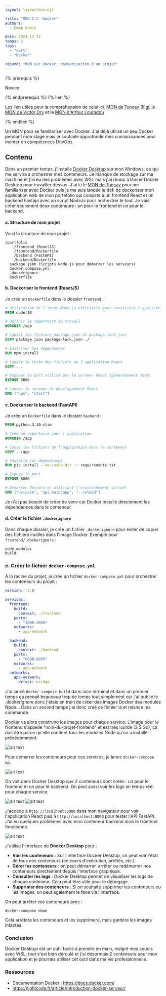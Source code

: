 ```yaml
---
layout: layout/mon.njk

title: "MON 2.2 -Docker"
authors:
  - Emma Gonin

date: 2024-12-13
temps: 2
tags:
  - "vert"
  - "Docker"

résumé: "MON sur Docker, dockerisation d'un projet"
---
```


{% prerequis %}

Novice

{% endprerequis %}
{% lien %}

Les lien utiles pour la compréhension de celui-ci.
[MON de Tuncay Bilgi](https://francoisbrucker.github.io/do-it/promos/2022-2023/Bilgi-Tuncay/mon/Docker/), le
[MON de Victor Ory](https://francoisbrucker.github.io/do-it/promos/2023-2024/Victor-Ory/mon/Docker/) et le
[MON d'Arthur Louradou](https://francoisbrucker.github.io/do-it/promos/2023-2024/Louradou-Arthur/mon/temps-2.1/)

{% endlien %}

Un MON pour se familiariser avec Docker. J'ai déjà utilisé un peu Docker pendant mon stage mais je souhaite approfondir mes connaissances pour monter en compétences DevOps.

## Contenu

Dans un premier temps, j'installe [Docker Desktop](https://docs.docker.com/desktop/setup/install/windows-install/) sur mon Windows, ce qui me servira à orchestrer mes conteneurs. Je manque de stockage sur ma machine et j'ai eu des problèmes avec WSL mais j'ai réussi à lancer Docker Desktop pour travailler dessus. J'ai lu le [MON de Tuncay](https://francoisbrucker.github.io/do-it/promos/2022-2023/Bilgi-Tuncay/mon/Docker/) pour me familiariser avec Docker puis je me suis lancée le défi de dockeriser mon application web de mon portefolio qui consiste à un frontend React et un backend Fastapi avec un script NodeJs pour orchestrer le tout. Je vais créer seulement deux conteneurs : un pour le frontend et un pour le backend.


#### a. Structure de mon projet

Voici la structure de mon projet :
```
/portfolio
    /frontend (ReactJS)
    /frontend/Dockerfile
    /backend (FastAPI)
    /backend/Dockerfile
  package.json (Scripts Node.js pour démarrer les serveurs)
  docker-compose.yml
  .dockerignore
  Dockerfile
```

#### b. Dockeriser le frontend (ReactJS)

Je crée un `Dockerfile` dans le dossier `frontend` :

```dockerfile
# Utilisation de l'image Node.js officielle pour construire l'application
FROM node:18

# Définir le répertoire de travail
WORKDIR /app

# Copier les fichiers package.json et package-lock.json
COPY package.json package-lock.json ./

# Installer les dépendances
RUN npm install

# Copier le reste des fichiers de l'application React
COPY . .

# Exposer le port utilisé par le serveur React (généralement 3000)
EXPOSE 3000

# Lancer le serveur de développement React
CMD ["npm", "start"]

```

#### c. Dockeriser le backend (FastAPI)

Je crée un `Dockerfile` dans le dossier `backend` :

```dockerfile
FROM python:3.10-slim

# Crée un répertoire pour l'application
WORKDIR /app

# Copie les fichiers de l'application dans le conteneur
COPY . /app

# Installe les dépendances
RUN pip install --no-cache-dir -r requirements.txt

# Expose le port
EXPOSE 8000

# Démarrer Uvicorn en utilisant l'environnement virtuel
CMD ["uvicorn", "api.main:app", "--reload"]

```
Je n'ai pas besoin de créer de venv car Docker installe directement les dépendances dans le conteneur.

#### d. Créer le fichier `.dockerignore`

Dans chaque dossier, je crée un fichier `.dockerignore` pour éviter de copier des fichiers inutiles dans l'image Docker. Exemple pour `frontend/.dockerignore` :

```
node_modules
build
```

### e. Créer le fichier `docker-compose.yml`

À la racine du projet, je crée un fichier `docker-compose.yml` pour orchestrer les conteneurs du projet :

```yaml
version: '3.8'

services:
  frontend:
    build:
      context: ./frontend
    ports:
      - "3000:3000"
    networks:
      - app-network

  backend:
    build:
      context: ./backend
    ports:
      - "8000:8000"
    networks:
      - app-network
  networks:
    app-network:
      driver: bridge
```

J'ai lancé `docker-compose build` dans mon terminal et dans un premier temps ça prenait beaucoup trop de temps tout simplement car j'ai oublié le .dockerignore donc j'étais en train de créer des images Docker des modules Node... Dans un second temps j'ai donc créé ce fichier là et relancé ma commande.

Docker va alors construire les images pour chaque service. L'image pour le frontend s'appelle "nom-du-projet-frontend" et est très lourde (3,5 Go), ça doit être parce qu'elle contient tous les modules Node qu'on a installé précédemment.

![alt text](https://raw.githubusercontent.com/do-it-ecm/promo-2024-2025/main/Gonin-Emma/mon/temps-2.2/image-3.png)

Pour démarrer les conteneurs pour ces services, je lance `docker-compose up`.

![alt text](https://raw.githubusercontent.com/do-it-ecm/promo-2024-2025/main/Gonin-Emma/mon/temps-2.2/image.png)

On voit dans Docker Desktop que 2 conteneurs sont créés : un pour le frontend et un pour le backend. On peut aussi voir les logs en temps réel pour chaque service.

![alt text](https://raw.githubusercontent.com/do-it-ecm/promo-2024-2025/main/Gonin-Emma/mon/temps-2.2/image-1.png)
![alt text](https://raw.githubusercontent.com/do-it-ecm/promo-2024-2025/main/Gonin-Emma/mon/temps-2.2/image-5.png)

J'accède à `http://localhost:3000` dans mon navigateur pour voir l'application React puis à `http://localhost:8000` pour tester l'API FastAPI. J'ai eu quelques problèmes avec mon conteneur backend mais le frontend fonctionne.

![alt text](https://raw.githubusercontent.com/do-it-ecm/promo-2024-2025/main/Gonin-Emma/mon/temps-2.2/image-2.png)

J'utilise l'interface de **Docker Desktop** pour :

- **Voir les conteneurs** : Sur l'interface Docker Desktop, on peut voir l'état de tous nos conteneurs (en cours d'exécution, arrêtés, etc.).
- **Gérer les conteneurs** : on peut démarrer, arrêter ou redémarrer nos conteneurs directement depuis l'interface graphique.
- **Consulter les logs** : Docker Desktop permet de visualiser les logs de chaque conteneur. Cela peut être utile pour le débogage.
- **Supprimer des conteneurs** : Si on souhaite supprimer les conteneurs ou les images, on peut également le faire via l'interface.

On peut arrêter vos conteneurs avec :

```
docker-compose down
```

Cela arrêtera les conteneurs et les supprimera, mais gardera les images intactes.

### Conclusion
Docker Desktop est un outil facile à prendre en main, malgré mes soucis avec WSL, tout s'est bien déroulé et j'ai désormais 2 conteneurs pour mon application et je pourrais utiliser cet outil dans ma vie professionnelle.

### Ressources
- Documentation Docker : https://docs.docker.com/
- https://lightcode.fr/article/introduction-docker-serveur/